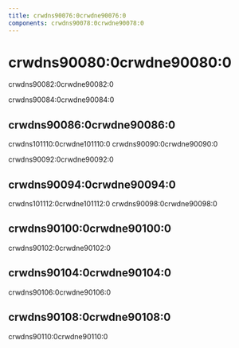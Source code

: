 ```yaml
---
title: crwdns90076:0crwdne90076:0
components: crwdns90078:0crwdne90078:0
---
```


# crwdns90080:0crwdne90080:0

<p class="description">crwdns90082:0crwdne90082:0</p>

crwdns90084:0crwdne90084:0

## crwdns90086:0crwdne90086:0

crwdns101110:0crwdne101110:0 crwdns90090:0crwdne90090:0

crwdns90092:0crwdne90092:0

## crwdns90094:0crwdne90094:0

crwdns101112:0crwdne101112:0 crwdns90098:0crwdne90098:0

## crwdns90100:0crwdne90100:0

crwdns90102:0crwdne90102:0

## crwdns90104:0crwdne90104:0

crwdns90106:0crwdne90106:0

## crwdns90108:0crwdne90108:0

crwdns90110:0crwdne90110:0